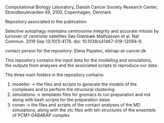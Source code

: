Computational Biology Laboratory, Danish Cancer Society Research Center, Strandboulevarden 49, 2100, Copenhagen, Denmark

Repository associated to the publication:

Selective autophagy maintains centrosome integrity and accurate mitosis by turnover of centriolar satellites
Søs Grønbæk Mathiassen et al. Nat Commun. 2019 Sep 13;10(1):4176. doi: 10.1038/s41467-019-12094-9.

contact person for the repository: Elena Papaleo, elenap-at-cancer.dk

This repository contains the input data for the modelling and simulations, the outputs from analyses and the associated scripts to reproduce our data.

The three main folders in the repository contains:

1. modeller -> the files and scripts to generate the models of the complexes and to perform the structural clustering
2. simulations -> templates files for gromacs to run preparation and md along with bash scripts for the preparation steps
3. conan -> the files and scripts of the contact analyses of the MD simulations, along with the xtc files with teh structures
of the ensemble of PCM1-GABARAP complex
